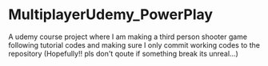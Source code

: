 # MultiplayerUdemy_PowerPlay
 A udemy course project where I am making a third person shooter game following tutorial codes and making sure I only commit working codes to the repository (Hopefully!! pls don't qoute if something break its unreal...)
